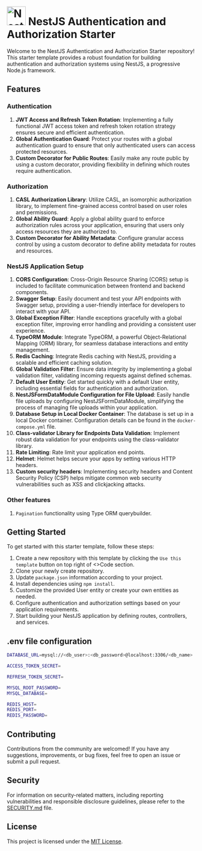 # <a href="http://nestjs.com/" target="blank"><img src="https://nestjs.com/img/logo-small.svg" width="50" alt="Nest Logo" /></a> NestJS Authentication and Authorization Starter

Welcome to the NestJS Authentication and Authorization Starter repository! This starter template provides a robust foundation for building authentication and authorization systems using NestJS, a progressive Node.js framework.

## Features

### Authentication
1. **JWT Access and Refresh Token Rotation**: Implementing a fully functional JWT access token and refresh token rotation strategy ensures secure and efficient authentication.
2. **Global Authentication Guard**: Protect your routes with a global authentication guard to ensure that only authenticated users can access protected resources.
3. **Custom Decorator for Public Routes**: Easily make any route public by using a custom decorator, providing flexibility in defining which routes require authentication.

### Authorization
1. **CASL Authorization Library**: Utilize CASL, an isomorphic authorization library, to implement fine-grained access control based on user roles and permissions.
2. **Global Ability Guard**: Apply a global ability guard to enforce authorization rules across your application, ensuring that users only access resources they are authorized to.
3. **Custom Decorator for Ability Metadata**: Configure granular access control by using a custom decorator to define ability metadata for routes and resources.

### NestJS Application Setup
1. **CORS Configuration**: Cross-Origin Resource Sharing (CORS) setup is included to facilitate communication between frontend and backend components.
2. **Swagger Setup**: Easily document and test your API endpoints with Swagger setup, providing a user-friendly interface for developers to interact with your API.
3. **Global Exception Filter**: Handle exceptions gracefully with a global exception filter, improving error handling and providing a consistent user experience.
4. **TypeORM Module**: Integrate TypeORM, a powerful Object-Relational Mapping (ORM) library, for seamless database interactions and entity management.
5. **Redis Caching**: Integrate Redis caching with NestJS, providing a scalable and efficient caching solution.
6. **Global Validation Filter**: Ensure data integrity by implementing a global validation filter, validating incoming requests against defined schemas.
7. **Default User Entity**: Get started quickly with a default User entity, including essential fields for authentication and authorization.
8. **NestJSFormDataModule Configuration for File Upload**: Easily handle file uploads by configuring NestJSFormDataModule, simplifying the process of managing file uploads within your application.
9. **Database Setup in Local Docker Container**: The database is set up in a local Docker container. Configuration details can be found in the `docker-compose.yml` file.
10. **Class-validator Library for Endpoints Data Validation**: Implement robust data validation for your endpoints using the class-validator library.
11. **Rate Limiting**: Rate limit your application end points.
12. **Helmet**: Helmet helps secure your apps by setting various HTTP headers.
13. **Custom security headers**: Implementing security headers and Content Security Policy (CSP) helps mitigate common web security vulnerabilities such as XSS and clickjacking attacks.

### Other features
1. `Pagination` functionality using Type ORM querybuilder.

## Getting Started

To get started with this starter template, follow these steps:

1. Create a new repository with this template by clicking the `Use this template` button on top right of <>Code section.
2. Clone your newly create repository.
3. Update `package.json` information according to your project.
4. Install dependencies using `npm install`.
5. Customize the provided User entity or create your own entities as needed.
6. Configure authentication and authorization settings based on your application requirements.
7. Start building your NestJS application by defining routes, controllers, and services.

## .env file configuration

```bash
DATABASE_URL=mysql://<db_user>:<db_password>@localhost:3306/<db_name>

ACCESS_TOKEN_SECRET=

REFRESH_TOKEN_SECRET=

MYSQL_ROOT_PASSWORD=
MYSQL_DATABASE=

REDIS_HOST=
REDIS_PORT=
REDIS_PASSWORD=
```  

## Contributing

Contributions from the community are welcomed! If you have any suggestions, improvements, or bug fixes, feel free to open an issue or submit a pull request.

## Security

For information on security-related matters, including reporting vulnerabilities and responsible disclosure guidelines, please refer to the [SECURITY.md](SECURITY.md) file.

## License

This project is licensed under the [MIT License](LICENSE).
